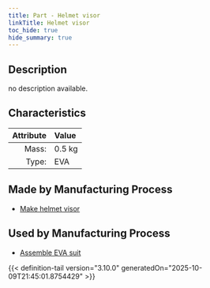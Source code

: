 ```yaml
---
title: Part - Helmet visor
linkTitle: Helmet visor
toc_hide: true
hide_summary: true
---
```

<!-- This is generated by the MarsSim HelpGenertor, do not edit. -->

## Description
no description available.

## Characteristics

| Attribute      | Value |
|--------:|:------|
|Mass:|0.5 kg|
|Type:|EVA|

## Made by Manufacturing Process

- [Make helmet visor](/docs/definitions/process/make-helmet-visor)

## Used by Manufacturing Process

- [Assemble EVA suit](/docs/definitions/process/assemble-eva-suit)



{{< definition-tail version="3.10.0" generatedOn="2025-10-09T21:45:01.8754429" >}}



